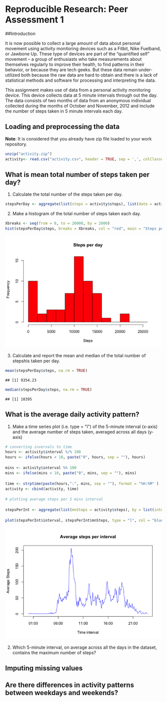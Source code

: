 # Reproducible Research: Peer Assessment 1
##Introduction

It is now possible to collect a large amount of data about personal movement using activity monitoring devices such as a Fitbit, Nike Fuelband, or Jawbone Up. These type of devices are part of the “quantified self” movement – a group of enthusiasts who take measurements about themselves regularly to improve their health, to find patterns in their behavior, or because they are tech geeks. But these data remain under-utilized both because the raw data are hard to obtain and there is a lack of statistical methods and software for processing and interpreting the data.

This assignment makes use of data from a personal activity monitoring device. This device collects data at 5 minute intervals through out the day. The data consists of two months of data from an anonymous individual collected during the months of October and November, 2012 and include the number of steps taken in 5 minute intervals each day.


## Loading and preprocessing the data
**Note**: It is considered that you already have zip file loaded to your work repository.

```r
unzip("activity.zip")
activity<- read.csv("activity.csv", header = TRUE, sep = ',', colClasses = c("numeric", "character", "integer"))
```

## What is mean total number of steps taken per day?

1. Calculate the total number of the steps taken per day.

```r
stepsPerDay <- aggregate(list(steps = activity$steps), list(date = activity$date), FUN = sum, na.rm = TRUE)
```

2. Make a histogram of the total number of steps taken each day.

```r
Xbreaks <- seq(from = 0, to = 26000, by = 2000)
hist(stepsPerDay$steps, breaks = Xbreaks, col = "red", main = "Steps per day", xlab = "Steps")
```

![](PA1_template_files/figure-html/unnamed-chunk-3-1.png) 

3. Calculate and report the mean and median of the total number of stepshis taken per day.

```r
mean(stepsPerDay$steps, na.rm = TRUE)
```

```
## [1] 9354.23
```

```r
median(stepsPerDay$steps, na.rm = TRUE)
```

```
## [1] 10395
```

## What is the average daily activity pattern?
1. Make a time series plot (i.e. type = "l") of the 5-minute interval (x-axis) and the average number of steps taken, averaged across all days (y-axis)



```r
# converting invervals to time
hours <- activity$interval %/% 100
hours <- ifelse(hours < 10, paste("0", hours, sep = ""), hours)

mins <- activity$interval %% 100
mins <- ifelse(mins < 10, paste("0", mins, sep = ""), mins)

time <- strptime(paste(hours,":", mins, sep = ""), format = "%H:%M" )
activity <- cbind(activity, time)

# plotting average steps per 5 mins interval

stepsPerInt <- aggregate(list(mnSteps = activity$steps), by = list(interval = activity$time), FUN = mean, na.rm = TRUE)

plot(stepsPerInt$interval, stepsPerInt$mnSteps, type = "l", col = "blue", xlab = "Time interval", ylab = "Average Steps", main = "Average steps per interval")
```

![](PA1_template_files/figure-html/unnamed-chunk-5-1.png) 

2. Which 5-minute interval, on average across all the days in the dataset, contains the maximum number of steps?

## Imputing missing values



## Are there differences in activity patterns between weekdays and weekends?
